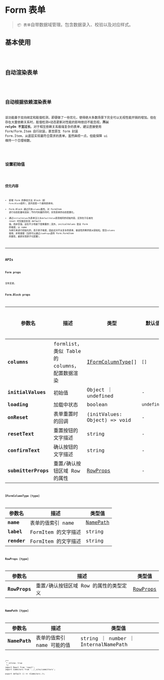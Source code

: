 # Form 表单

> `📦 表单`自带数据域管理。包含数据录入、校验以及对应样式。

## 基本使用

<code src="./../../demo/form/normal-usage.demo.tsx" />

## 自动渲染表单

<code src="./../../demo/form/with-columns.demo.tsx" />

## 自动根据依赖渲染表单

该功能基于双向绑定和脏值检测，即便做了一些优化，使得绝大多数场景下完全可以无视性能开销的增加。但在存在大量依赖关系时，脏值检测+动态更新对性能的影响依旧不能忽视，**所以 relyOn 不宜过长**。对于相互依赖关系极端复杂的表单，建议直接使用 Form/Form.Item 自行封装，甚至原生 form 封装 Form.Item，从底层实现最符合需求的表单。虽然麻烦一点，但能保障 ui 维持一个合理帧数。

<code src="./../../demo/form/with-dependencies.demo.tsx" />

## 设置初始值

<code src="./../../demo/form/with-initial-data.demo.tsx" />

## 优化内容

- 新增 Form 的静态方法 Block（即 `Form.Block`组件），其内容是一个通用表单块。
- Form.Block 通过开放`columns`属性，对 FormItem 进行动态批量地渲染；节约代码量的同时，实现表单的动态配置化。
- 通过`initialValues`为表单注入与`defaultValue`表现相同的初始内容，区别在于后者在 reset 时仅能回复到 default 值，而非空值，这在不少场景下是需要的；其外，initialValues 是全 Form 的维度，以 name 为索引来进行初始化的，高于原子维度，因此应对不太复杂的表单、普适性的需求更从容轻松。配合`columns` 使用，非常便捷（当然可以通过`itemProps`透传 Form.FormItem 的属性，重新实现原子化配置）。

---

## APIs

### Form props

没有变更。

### Form.Block props

| 参数名             | 描述                                          | 类型                                       | 默认值      | 更多内容 |
| ------------------ | --------------------------------------------- | ------------------------------------------ | ----------- | -------- |
| **columns**        | formlist，类似 Table 的 columns，配置数据渲染 | [IFormColumnType](#iformcolumntype-type)[] | `[]`        |          |
| **initialValues**  | 初始值                                        | Object ｜ undefined                        | -           |          |
| **loading**        | 加载中状态                                    | boolean                                    | `undefined` |          |
| **onReset**        | 表单重置时的回调                              | (initValues: Object) => void               | -           |          |
| **resetText**      | 重置按钮的文字描述                            | string                                     | -           |          |
| **confirmText**    | 确认按钮的文字描述                            | string                                     | -           |          |
| **submitterProps** | 重置/确认按钮区域 Row 的属性                  | [RowProps](#rowprops-type)                 | -           |          |

### IFormColumnType [type]

| 参数名     | 描述                | 类型值                     |
| ---------- | ------------------- | -------------------------- |
| **name**   | 表单的值索引 name   | [NamePath](#namepath-type) |
| **label**  | FormItem 的文字描述 | string                     |
| **render** | FormItem 的文字描述 | string                     |

### RowProps [type]

| 参数名       | 描述                                   | 类型值                                                                                       |
| ------------ | -------------------------------------- | -------------------------------------------------------------------------------------------- |
| **RowProps** | 重置/确认按钮区域 Row 的属性的类型定义 | [RowProps](https://github.com/ant-design/ant-design/blob/master/components/grid/row.tsx#L16) |

### NamePath [type]

| 参数名       | 描述                       | 类型值                               |
| ------------ | -------------------------- | ------------------------------------ |
| **NamePath** | 表单的值索引 name 可能的值 | string ｜ number ｜ InternalNamePath |

```tsx
/**
 * inline: true
 */
import React from 'react';
import Commiters from '../_site/committers';

export default () => <Commiters />;
```
